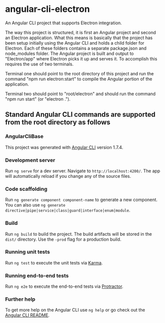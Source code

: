 # angular-cli-electron
An Angular CLI project that supports Electron integration.

The way this project is structured, it is first an Angular project and second an Electron application. What this means is basically that the project has been setup initially using the Angular CLI and holds a child folder for Electron. Each of these folders contains a separate package.json and node_modules folder. The Angular project is built and output to "Electron/app" where Electron picks it up and serves it. To accomplish this requires the use of two terminals. 

Terminal one should point to the root directory of this project and run the command "npm run electron:start" to compile the Angular portion of the application. 

Terminal two should point to "root/electron" and should run the command "npm run start" (or "electron ."). 

## Standard Angular CLI commands are supported from the root directory as follows

### AngularCliBase
This project was generated with [Angular CLI](https://github.com/angular/angular-cli) version 1.7.4.

### Development server
Run `ng serve` for a dev server. Navigate to `http://localhost:4200/`. The app will automatically reload if you change any of the source files.

### Code scaffolding
Run `ng generate component component-name` to generate a new component. You can also use `ng generate directive|pipe|service|class|guard|interface|enum|module`.

### Build
Run `ng build` to build the project. The build artifacts will be stored in the `dist/` directory. Use the `-prod` flag for a production build.

### Running unit tests
Run `ng test` to execute the unit tests via [Karma](https://karma-runner.github.io).

### Running end-to-end tests
Run `ng e2e` to execute the end-to-end tests via [Protractor](http://www.protractortest.org/).

### Further help
To get more help on the Angular CLI use `ng help` or go check out the [Angular CLI README](https://github.com/angular/angular-cli/blob/master/README.md).
